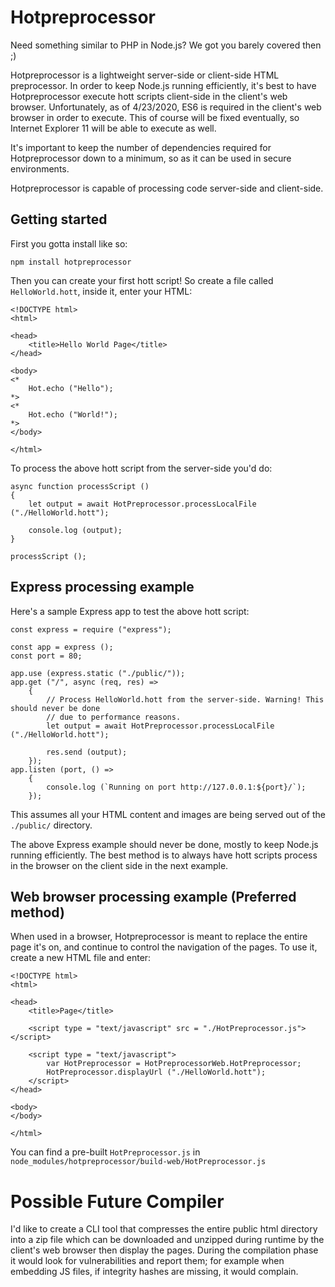 # Hotpreprocessor
Need something similar to PHP in Node.js? We got you barely covered then ;)

Hotpreprocessor is a lightweight server-side or client-side HTML preprocessor. In order to keep Node.js running efficiently, it's best to have Hotpreprocessor execute hott scripts client-side in the client's web browser. Unfortunately, as of 4/23/2020, ES6 is required in the client's web browser in order to execute. This of course will be fixed eventually, so Internet Explorer 11 will be able to execute as well.

It's important to keep the number of dependencies required for Hotpreprocessor down to a minimum, so as it can be used in secure environments.

Hotpreprocessor is capable of processing code server-side and client-side.

## Getting started
First you gotta install like so:

	npm install hotpreprocessor

Then you can create your first hott script! So create a file called ```HelloWorld.hott```, inside it, enter your HTML:

	<!DOCTYPE html>
	<html>

	<head>
		<title>Hello World Page</title>
	</head>
	
	<body>
	<*
		Hot.echo ("Hello");
	*>
	<*
		Hot.echo ("World!");
	*>
	</body>
	
	</html>

To process the above hott script from the server-side you'd do:

	async function processScript ()
	{
		let output = await HotPreprocessor.processLocalFile ("./HelloWorld.hott");

		console.log (output);
	}

	processScript ();

## Express processing example
Here's a sample Express app to test the above hott script:

	const express = require ("express");

	const app = express ();
	const port = 80;

	app.use (express.static ("./public/"));
	app.get ("/", async (req, res) => 
		{
			// Process HelloWorld.hott from the server-side. Warning! This should never be done
			// due to performance reasons.
			let output = await HotPreprocessor.processLocalFile ("./HelloWorld.hott");

			res.send (output);
		});
	app.listen (port, () =>
		{
			console.log (`Running on port http://127.0.0.1:${port}/`);
		});

This assumes all your HTML content and images are being served out of the ```./public/``` directory.

The above Express example should never be done, mostly to keep Node.js running efficiently. The best method is to always have hott scripts process in the browser on the client side in the next example.

## Web browser processing example (Preferred method)
When used in a browser, Hotpreprocessor is meant to replace the entire page it's on, and continue to control the navigation of the pages. To use it, create a new HTML file and enter:

	<!DOCTYPE html>
	<html>

	<head>
		<title>Page</title>

		<script type = "text/javascript" src = "./HotPreprocessor.js"></script>

		<script type = "text/javascript">
			var HotPreprocessor = HotPreprocessorWeb.HotPreprocessor;
			HotPreprocessor.displayUrl ("./HelloWorld.hott");
		</script>
	</head>

	<body>
	</body>

	</html>

You can find a pre-built ```HotPreprocessor.js``` in ```node_modules/hotpreprocessor/build-web/HotPreprocessor.js```

# Possible Future Compiler
I'd like to create a CLI tool that compresses the entire public html directory into a zip file which can be downloaded and unzipped during runtime by the client's web browser then display the pages. During the compilation phase it would look for vulnerabilities and report them; for example when embedding JS files, if integrity hashes are missing, it would complain.
